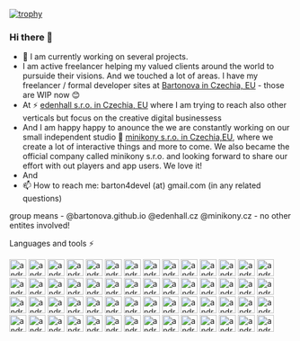 [![trophy](https://github-profile-trophy.vercel.app/?username=mmmika&theme=dracula&rank=SECRET,SSS,SS,S,AAA,AA,A,B)](https://bartonova.github.io)

### Hi there 👋

- 🔭 I am currently working on several projects.
- I am active freelancer helping my valued clients around the world to pursuide their visions. And we touched a lot of areas. I have my freelancer / formal developer sites at [Bartonova in Czechia, EU](https://bartonova.github.io) - those are WIP now 😊 
- At ⚡ [edenhall s.r.o. in Czechia, EU](https://edenhall.cz) where I am trying to reach also other verticals but focus on the creative digital businessess
- And I am happy happy to anounce the we are constantly working on our small independent studio 👾 [minikony s.r.o. in Czechia,EU](https://minikony.github.io), where we create a lot of interactive things and more to come. We also became the official company called minikony s.r.o. and looking forward to share our effort with out players and app users. We love it!
- And 
- 📫 How to reach me: barton4devel (at) gmail.com (in any related questions)

group means - @bartonova.github.io @edenhall.cz @minikony.cz - no other entites involved!

<!--

**mmmika/mmmika** is a ✨ _special_ ✨ repository because its `README.md` (this file) appears on your GitHub profile.

Here are some ideas to get you started:

- 🔭 I’m currently working on ...
- 🌱 I’m currently learning ...
- 👯 I’m looking to collaborate on ...
- 🤔 I’m looking for help with ...
- 💬 Ask me about ...
- 📫 How to reach me: ...
- 😄 Pronouns: ...
- ⚡ Fun fact: ...
-->

Languages and tools ⚡

[<img src="https://cdn.jsdelivr.net/gh/devicons/devicon/icons/android/android-original-wordmark.svg" width="30" alt="android" />](https://android.com)
[<img src="https://cdn.jsdelivr.net/gh/devicons/devicon/icons/xcode/xcode-original.svg" width="30" alt="android" />](https://developer.apple.com/)
[<img src="https://cdn.jsdelivr.net/gh/devicons/devicon/icons/graphql/graphql-plain.svg" width="30" alt="android" />](https://android.com)
[<img src="https://cdn.jsdelivr.net/gh/devicons/devicon/icons/mysql/mysql-original.svg" width="30" alt="android" />](https://android.com)
[<img src="https://cdn.jsdelivr.net/gh/devicons/devicon/icons/postgresql/postgresql-original.svg" width="30" alt="android" />](https://android.com)
[<img src="https://cdn.jsdelivr.net/gh/devicons/devicon/icons/androidstudio/androidstudio-original.svg" width="30" alt="android" />](https://android.com)
[<img src="https://cdn.jsdelivr.net/gh/devicons/devicon/icons/angularjs/angularjs-original.svg" width="30" alt="android" />](https://android.com)
[<img src="https://cdn.jsdelivr.net/gh/devicons/devicon/icons/apachekafka/apachekafka-original-wordmark.svg" width="30" alt="android" />](https://android.com)
[<img src="https://cdn.jsdelivr.net/gh/devicons/devicon/icons/apple/apple-original.svg" width="30" alt="android" />](https://android.com)
[<img src="https://cdn.jsdelivr.net/gh/devicons/devicon/icons/bash/bash-original.svg" width="30" alt="android" />](https://android.com)
[<img src="https://cdn.jsdelivr.net/gh/devicons/devicon/icons/cplusplus/cplusplus-original.svg" width="30" alt="android" />](https://android.com)
[<img src="https://cdn.jsdelivr.net/gh/devicons/devicon/icons/c/c-original.svg" width="30" alt="android" />](https://android.com)
[<img src="https://cdn.jsdelivr.net/gh/devicons/devicon/icons/git/git-original-wordmark.svg" width="30" alt="android" />](https://android.com)
[<img src="https://cdn.jsdelivr.net/gh/devicons/devicon/icons/csharp/csharp-original.svg" width="30" alt="android" />](https://android.com)
[<img src="https://cdn.jsdelivr.net/gh/devicons/devicon/icons/sourcetree/sourcetree-original.svg" width="30" alt="android" />](https://android.com)
[<img src="https://cdn.jsdelivr.net/gh/devicons/devicon/icons/css3/css3-original-wordmark.svg" width="30" alt="android" />](https://android.com)
[<img src="https://cdn.jsdelivr.net/gh/devicons/devicon/icons/docker/docker-original-wordmark.svg" width="30" alt="android" />](https://android.com)
[<img src="https://cdn.jsdelivr.net/gh/devicons/devicon/icons/github/github-original-wordmark.svg" width="30" alt="android" />](https://android.com)
[<img src="https://cdn.jsdelivr.net/gh/devicons/devicon/icons/gitlab/gitlab-original-wordmark.svg" width="30" alt="android" />](https://android.com)
[<img src="https://cdn.jsdelivr.net/gh/devicons/devicon/icons/google/google-original-wordmark.svg" width="30" alt="android" />](https://android.com)
[<img src="https://cdn.jsdelivr.net/gh/devicons/devicon/icons/gradle/gradle-plain.svg" width="30" alt="android" />](https://android.com)
[<img src="https://cdn.jsdelivr.net/gh/devicons/devicon/icons/grafana/grafana-original-wordmark.svg" width="30" alt="android" />](https://android.com)
[<img src="https://cdn.jsdelivr.net/gh/devicons/devicon/icons/html5/html5-original-wordmark.svg" width="30" alt="android" />](https://android.com)
[<img src="https://cdn.jsdelivr.net/gh/devicons/devicon/icons/java/java-original-wordmark.svg" width="30" alt="android" />](https://android.com)
[<img src="https://cdn.jsdelivr.net/gh/devicons/devicon/icons/javascript/javascript-original.svg" width="30" alt="android" />](https://android.com)
[<img src="https://cdn.jsdelivr.net/gh/devicons/devicon/icons/jupyter/jupyter-original-wordmark.svg" width="30" alt="android" />](https://android.com)
[<img src="https://cdn.jsdelivr.net/gh/devicons/devicon/icons/linux/linux-original.svg" width="30" alt="android" />](https://android.com)
[<img src="https://cdn.jsdelivr.net/gh/devicons/devicon/icons/neo4j/neo4j-original.svg" width="30" alt="android" />](https://android.com)
[<img src="https://cdn.jsdelivr.net/gh/devicons/devicon/icons/msdos/msdos-original.svg" width="30" alt="android" />](https://android.com)
[<img src="https://cdn.jsdelivr.net/gh/devicons/devicon/icons/nginx/nginx-original.svg" width="30" alt="android" />](https://android.com)
[<img src="https://cdn.jsdelivr.net/gh/devicons/devicon/icons/nextjs/nextjs-original-wordmark.svg" width="30" alt="android" />](https://android.com)
[<img src="https://cdn.jsdelivr.net/gh/devicons/devicon/icons/nodejs/nodejs-original-wordmark.svg" width="30" alt="android" />](https://android.com)
[<img src="https://cdn.jsdelivr.net/gh/devicons/devicon/icons/numpy/numpy-original.svg" width="30" alt="android" />](https://android.com)
[<img src="https://cdn.jsdelivr.net/gh/devicons/devicon/icons/objectivec/objectivec-plain.svg" width="30" alt="android" />](https://android.com)
[<img src="https://cdn.jsdelivr.net/gh/devicons/devicon/icons/openal/openal-original.svg" width="30" alt="android" />](https://android.com)
[<img src="https://cdn.jsdelivr.net/gh/devicons/devicon/icons/opengl/opengl-original.svg" width="30" alt="android" />](https://android.com)
[<img src="https://cdn.jsdelivr.net/gh/devicons/devicon/icons/pandas/pandas-original.svg" width="30" alt="android" />](https://android.com)
[<img src="https://cdn.jsdelivr.net/gh/devicons/devicon/icons/php/php-original.svg" width="30" alt="android" />](https://android.com)
[<img src="https://cdn.jsdelivr.net/gh/devicons/devicon/icons/python/python-original.svg" width="30" alt="android" />](https://android.com)
[<img src="https://cdn.jsdelivr.net/gh/devicons/devicon/icons/pytorch/pytorch-original-wordmark.svg" width="30" alt="android" />](https://android.com)
[<img src="https://cdn.jsdelivr.net/gh/devicons/devicon/icons/react/react-original-wordmark.svg" width="30" alt="android" />](https://android.com)
[<img src="https://cdn.jsdelivr.net/gh/devicons/devicon/icons/redis/redis-original.svg" width="30" alt="android" />](https://android.com)
[<img src="https://cdn.jsdelivr.net/gh/devicons/devicon/icons/rust/rust-plain.svg" width="30" alt="android" />](https://android.com)
[<img src="https://cdn.jsdelivr.net/gh/devicons/devicon/icons/ssh/ssh-original-wordmark.svg" width="30" alt="android" />](https://android.com)
[<img src="https://cdn.jsdelivr.net/gh/devicons/devicon/icons/spring/spring-original-wordmark.svg" width="30" alt="android" />](https://android.com)
[<img src="https://cdn.jsdelivr.net/gh/devicons/devicon/icons/swift/swift-original-wordmark.svg" width="30" alt="android" />](https://android.com)
[<img src="https://cdn.jsdelivr.net/gh/devicons/devicon/icons/tensorflow/tensorflow-original-wordmark.svg" width="30" alt="android" />](https://android.com)
[<img src="https://cdn.jsdelivr.net/gh/devicons/devicon/icons/typescript/typescript-original.svg" width="30" alt="android" />](https://android.com)
[<img src="https://cdn.jsdelivr.net/gh/devicons/devicon/icons/ionic/ionic-original-wordmark.svg" width="30" alt="android" />](https://android.com)
[<img src="https://cdn.jsdelivr.net/gh/devicons/devicon/icons/tailwindcss/tailwindcss-original-wordmark.svg" width="30" alt="android" />](https://android.com)
[<img src="https://cdn.jsdelivr.net/gh/devicons/devicon/icons/scala/scala-original.svg" width="30" alt="android" />](https://android.com)
[<img src="https://cdn.jsdelivr.net/gh/devicons/devicon/icons/ubuntu/ubuntu-plain-wordmark.svg" width="30" alt="android" />](https://android.com)
[<img src="https://cdn.jsdelivr.net/gh/devicons/devicon/icons/visualstudio/visualstudio-plain.svg" width="30" alt="android" />](https://android.com)
[<img src="https://cdn.jsdelivr.net/gh/devicons/devicon/icons/opencv/opencv-original-wordmark.svg" width="30" alt="android" />](https://android.com)
[<img src="https://cdn.jsdelivr.net/gh/devicons/devicon/icons/prometheus/prometheus-original-wordmark.svg" width="30" alt="android" />](https://android.com)
[<img src="https://cdn.jsdelivr.net/gh/devicons/devicon/icons/devicon/devicon-original.svg" width="30" alt="android" />](https://android.com)


